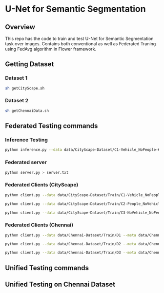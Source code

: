 # U-Net for Semantic Segmentation

## Overview

This repo has the code to train and test U-Net for Semantic Segmentation task over images. Contains both conventional as well as Federated Traning using FedAvg algorithm in Flower framework.

## Getting Dataset

### Dataset 1

```sh
sh getCityScape.sh
```

### Dataset 2
```sh
sh getChennaiData.sh
```

## Federated Testing commands 


### Inference Testing

```sh
python inference.py --data data/CityScape-Dataset/C1-Vehicle_NoPeople-65 --img data/CityScape-Dataset/C1-Vehicle_NoPeople-65/Image/ulm_000009_000019_leftImg8bit.png --meta data/CityScape-Dataset --checkpoint saved_models/unet_epoch_0_1.67928.pt --ind 0
```

### Federated server

```sh
python server.py > server.txt
```

### Federated Clients (CityScape)

```sh
python client.py --data data/CityScape-Dataset/Train/C1-Vehicle_NoPeople-65 --test data/CityScape-Dataset/Test --meta data/CityScape-Dataset --num_epochs 50 --loss crossentropy --name client1 > client1.txt
```

```sh
python client.py --data data/CityScape-Dataset/Train/C2-People_NoVehicle-22 --test data/CityScape-Dataset/Test --meta data/CityScape-Dataset --num_epochs 50 --loss crossentropy --name client2 > client2.txt
```

```sh
python client.py --data data/CityScape-Dataset/Train/C3-NoVehicle_NoPeople-11 --test data/CityScape-Dataset/Test --meta data/CityScape-Dataset --num_epochs 50 --loss crossentropy --name client3 > client3.txt
```
### Federated Clients (Chennai)

```sh
python client.py --data data/Chennai-Dataset/Train/D1 --meta data/Chennai-Dataset --test data/Chennai-Dataset/Test/T1 --num_epochs 50 --loss crossentropy --name clientCHN1 > clientCHN1.txt
```

```sh
python client.py --data data/Chennai-Dataset/Train/D2 --meta data/Chennai-Dataset --test data/Chennai-Dataset/Test/T2 --num_epochs 50 --loss crossentropy --name clientCHN2 > clientCHN2.txt
```

```sh
python client.py --data data/Chennai-Dataset/Train/D3 --meta data/Chennai-Dataset --test data/Chennai-Dataset/Test/T3 --num_epochs 50 --loss crossentropy --name clientCHN3 > clientCHN3.txt
```

## Unified Testing commands

## Unified Testing on Chennai Dataset